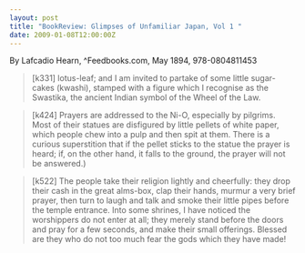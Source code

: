 ```yaml
---
layout: post
title: "BookReview: Glimpses of Unfamiliar Japan, Vol 1 "
date: 2009-01-08T12:00:00Z
---
```

By Lafcadio Hearn, ^Feedbooks.com, May 1894, 978-0804811453

> 
> [k331] lotus-leaf; and I am invited to partake of some little sugar-cakes (kwashi), stamped with a figure which I recognise as the Swastika, the ancient Indian symbol of the Wheel of the Law.



> [k424] Prayers are addressed to the Ni-O, especially by pilgrims. Most of their statues are disfigured by little pellets of white paper, which people chew into a pulp and then spit at them. There is a curious superstition that if the pellet sticks to the statue the prayer is heard; if, on the other hand, it falls to the ground, the prayer will not be answered.)



> [k522] The people take their religion lightly and cheerfully: they drop their cash in the great alms-box, clap their hands, murmur a very brief prayer, then turn to laugh and talk and smoke their little pipes before the temple entrance. Into some shrines, I have noticed the worshippers do not enter at all; they merely stand before the doors and pray for a few seconds, and make their small offerings. Blessed are they who do not too much fear the gods which they have made!
> 



